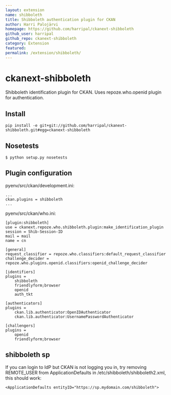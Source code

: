 ```yaml
---
layout: extension
name: shibboleth
title: Shibboleth authentication plugin for CKAN
author: Harri Palojärvi
homepage: https://github.com/harripal/ckanext-shibboleth
github_user: harripal
github_repo: ckanext-shibboleth
category: Extension
featured: 
permalink: /extension/shibboleth/
---
```



ckanext-shibboleth
==================

Shibboleth identification plugin for CKAN. Uses repoze.who.openid plugin for authentication.

Install
-------
	pip install -e git+git://github.com/harripal/ckanext-shibboleth.git#egg=ckanext-shibboleth
	
Nosetests
---------
	$ python setup.py nosetests
	
Plugin configuration
--------------------
pyenv/src/ckan/development.ini:

	...
	ckan.plugins = shibboleth
	...

pyenv/src/ckan/who.ini:

	[plugin:shibboleth]
	use = ckanext.repoze.who.shibboleth.plugin:make_identification_plugin
	session = Shib-Session-ID
	mail = mail
	name = cn

	[general]
	request_classifier = repoze.who.classifiers:default_request_classifier
	challenge_decider = repoze.who.plugins.openid.classifiers:openid_challenge_decider

	[identifiers]
	plugins =
		shibboleth
		friendlyform;browser
		openid
		auth_tkt

	[authenticators]
	plugins = 
		ckan.lib.authenticator:OpenIDAuthenticator
		ckan.lib.authenticator:UsernamePasswordAuthenticator

	[challengers]
	plugins =
		openid
		friendlyform;browser

shibboleth sp
-------------
If you can login to IdP but CKAN is not logging you in, try removing REMOTE_USER from 
ApplicationDefaults in /etc/shibboleth/shibboleth2.xml, this should work:

	<ApplicationDefaults entityID="https://sp.mydomain.com/shibboleth">



